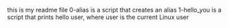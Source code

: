 this is my readme file
0-alias is a script that creates an alias
1-hello_you is a script that prints hello user, where user is the current Linux user
